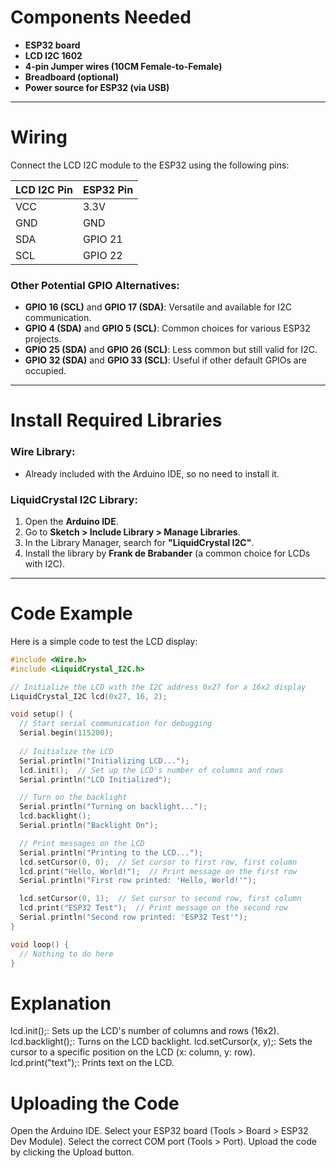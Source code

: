 # Components Needed
- **ESP32 board**  
- **LCD I2C 1602**  
- **4-pin Jumper wires (10CM Female-to-Female)**  
- **Breadboard (optional)**  
- **Power source for ESP32 (via USB)**  

---

# Wiring

Connect the LCD I2C module to the ESP32 using the following pins:

| LCD I2C Pin | ESP32 Pin |
|-------------|-----------|
| VCC         | 3.3V      |
| GND         | GND       |
| SDA         | GPIO 21   |
| SCL         | GPIO 22   |

### Other Potential GPIO Alternatives:
- **GPIO 16 (SCL)** and **GPIO 17 (SDA)**: Versatile and available for I2C communication.  
- **GPIO 4 (SDA)** and **GPIO 5 (SCL)**: Common choices for various ESP32 projects.  
- **GPIO 25 (SDA)** and **GPIO 26 (SCL)**: Less common but still valid for I2C.  
- **GPIO 32 (SDA)** and **GPIO 33 (SCL)**: Useful if other default GPIOs are occupied.  

---

# Install Required Libraries

### Wire Library:
- Already included with the Arduino IDE, so no need to install it.

### LiquidCrystal I2C Library:
1. Open the **Arduino IDE**.  
2. Go to **Sketch > Include Library > Manage Libraries**.  
3. In the Library Manager, search for **"LiquidCrystal I2C"**.  
4. Install the library by **Frank de Brabander** (a common choice for LCDs with I2C).

---

# Code Example

Here is a simple code to test the LCD display:

```cpp
#include <Wire.h>
#include <LiquidCrystal_I2C.h>

// Initialize the LCD with the I2C address 0x27 for a 16x2 display
LiquidCrystal_I2C lcd(0x27, 16, 2);

void setup() {
  // Start serial communication for debugging
  Serial.begin(115200);
  
  // Initialize the LCD
  Serial.println("Initializing LCD...");
  lcd.init();  // Set up the LCD's number of columns and rows
  Serial.println("LCD Initialized");

  // Turn on the backlight
  Serial.println("Turning on backlight...");
  lcd.backlight();
  Serial.println("Backlight On");

  // Print messages on the LCD
  Serial.println("Printing to the LCD...");
  lcd.setCursor(0, 0);  // Set cursor to first row, first column
  lcd.print("Hello, World!");  // Print message on the first row
  Serial.println("First row printed: 'Hello, World!'");

  lcd.setCursor(0, 1);  // Set cursor to second row, first column
  lcd.print("ESP32 Test");  // Print message on the second row
  Serial.println("Second row printed: 'ESP32 Test'");
}

void loop() {
  // Nothing to do here
}
```


# Explanation
lcd.init();: Sets up the LCD's number of columns and rows (16x2).
lcd.backlight();: Turns on the LCD backlight.
lcd.setCursor(x, y);: Sets the cursor to a specific position on the LCD (x: column, y: row).
lcd.print("text");: Prints text on the LCD.


# Uploading the Code
Open the Arduino IDE.
Select your ESP32 board (Tools > Board > ESP32 Dev Module).
Select the correct COM port (Tools > Port).
Upload the code by clicking the Upload button.